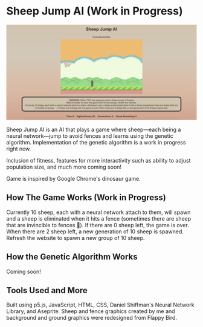 # Sheep Jump AI (Work in Progress)

![Sheep Jump AI](./images/game.png)

Sheep Jump AI is an AI that plays a game where sheep—each being a neural network—jump to avoid fences and learns using the genetic algorithm. Implementation of the genetic algorithm is a work in progress right now.

Inclusion of fitness, features for more interactivity such as ability to adjust population size, and much more coming soon!

Game is inspired by Google Chrome's dinosaur game.

## How The Game Works (Work in Progress)

Currently 10 sheep, each with a neural network attach to them, will spawn and a sheep is eliminated when it hits a fence (sometimes there are sheep that are invincible to fences 👀). If there are 0 sheep left, the game is over. When there are 2 sheep left, a new generation of 10 sheep is spawned. Refresh the website to spawn a new group of 10 sheep.

## How the Genetic Algorithm Works

Coming soon!

## Tools Used and More

Built using p5.js, JavaScript, HTML, CSS, Daniel Shiffman's Neural Network Library, and Aseprite. Sheep and fence graphics created by me and background and ground graphics were redesigned from Flappy Bird.
